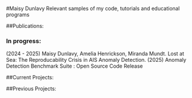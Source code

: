 #Maisy Dunlavy
Relevant samples of my code, tutorials and educational programs 

##Publications: 
### In progress: 
(2024 - 2025) Maisy Dunlavy, Amelia Henrickson, Miranda Mundt. Lost at Sea: The Reproducability Crisis in AIS Anomaly Detection.
(2025) Anomaly Detection Benchmark Suite : Open Source Code Release 

##Current Projects: 

##Previous Projects: 
